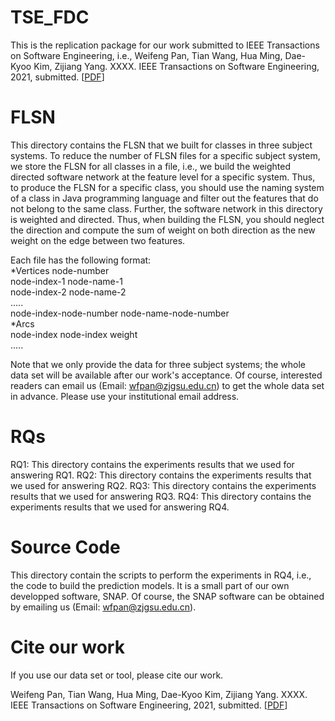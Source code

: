 # TSE_FDC
This is the replication package for our work submitted to IEEE Transactions on Software Engineering, i.e., Weifeng Pan, Tian Wang, Hua Ming, Dae-Kyoo Kim, Zijiang Yang. XXXX. IEEE Transactions on Software Engineering, 2021, submitted. [[PDF](#)]

# FLSN
This directory contains the FLSN that we built for classes in three subject systems. To reduce the number of FLSN files for a specific subject system, we store the FLSN for all classes in a file, i.e., we build the weighted directed software network at the feature level for a specific system. Thus, to produce the FLSN for a specific class, you should use the naming system of a class in Java programming language and filter out the features that do not belong to the same class. Further, the software network in this directory is weighted and directed. Thus, when building the FLSN, you should neglect the direction and compute the sum of weight on both direction as the new weight on the edge between two features.

Each file has the following format:<br/>
*Vertices node-number<br/>
node-index-1 node-name-1<br/>
node-index-2 node-name-2<br/>
.....<br/>
node-index-node-number node-name-node-number<br/>
*Arcs<br/>
node-index node-index weight<br/>
.....<br/>

Note that we only provide the data for three subject systems; the whole data set will be available after our work's acceptance. Of course, interested readers can email us (Email: wfpan@zjgsu.edu.cn) to get the whole data set in advance. Please use your institutional email address.

# RQs
RQ1: This directory contains the experiments results that we used for answering RQ1.
RQ2: This directory contains the experiments results that we used for answering RQ2.
RQ3: This directory contains the experiments results that we used for answering RQ3.
RQ4: This directory contains the experiments results that we used for answering RQ4.

# Source Code
This directory contain the scripts to perform the experiments in RQ4, i.e., the code to build the prediction models. It is a small part of our own developped software, SNAP. Of course, the SNAP software can be obtained by emailing us (Email: wfpan@zjgsu.edu.cn).

# Cite our work
If you use our data set or tool, please cite our work.

Weifeng Pan, Tian Wang, Hua Ming, Dae-Kyoo Kim, Zijiang Yang. XXXX. IEEE Transactions on Software Engineering, 2021, submitted. [[PDF](#)]
